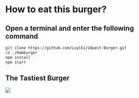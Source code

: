 # How to eat this burger?
## Open a terminal and enter the following command
```sh
git clone https://github.com/LuyCki/iQuest-Burger.git
cd ./Hamburger
npm install
npm start
```

<h2>The Tastiest Burger</h2>

![](https://firebasestorage.googleapis.com/v0/b/lamuzeu-ad6d4.appspot.com/o/burger.PNG?alt=media&token=b85cbb52-013c-4159-9415-905d0147f277)